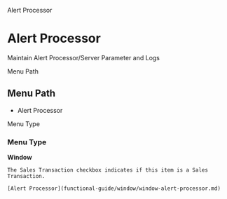 
Alert Processor
# Alert Processor


Maintain Alert Processor/Server Parameter and Logs

Menu Path
## Menu Path



- Alert Processor

Menu Type
### Menu Type

**Window**

```
The Sales Transaction checkbox indicates if this item is a Sales Transaction.
```

```
[Alert Processor](functional-guide/window/window-alert-processor.md)
```